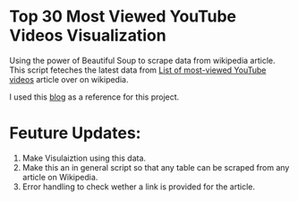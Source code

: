 # Top 30 Most Viewed YouTube Videos Visualization

Using the power of Beautiful Soup to scrape data from wikipedia article.
This script feteches the latest data from [List of most-viewed YouTube videos](https://en.wikipedia.org/wiki/List_of_most-viewed_YouTube_videos) article over on wikipedia.

I used this [blog](https://www.pylenin.com/blogs/web-scraping-python-bs4/) as a reference for this project.

# Feuture Updates:

1. Make Visulaiztion using this data.
2. Make this an in general script so that any table can be scraped from any article on Wikipedia.
3. Error handling to check wether a link is provided for the article. 
